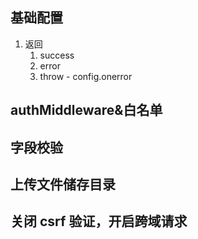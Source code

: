 ## 基础配置

1. 返回
   1. success
   2. error
   3. throw - config.onerror

## authMiddleware&白名单

## 字段校验

## 上传文件储存目录

## 关闭 csrf 验证，开启跨域请求
